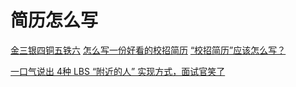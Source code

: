 # 简历怎么写
[金三银四铜五铁六](https://www.cnblogs.com/zhuoqingsen/p/interview.html)
[怎么写一份好看的校招简历](https://mp.weixin.qq.com/s/Gtgcx99O0yrsyhQUG-_Nww)
[“校招简历”应该怎么写？](https://mp.weixin.qq.com/s?__biz=MzU4MjQ3NzEyNA==&mid=2247485099&idx=1&sn=1ed30670b0d941a18fa72885761fc0e3&chksm=fdb6f280cac17b96e9eba011101de5761fae55e6eda332fd327a9ce7c8e5cc59a1b1aeba36b9&mpshare=1&scene=23&srcid=&sharer_sharetime=1591708819482&sharer_shareid=d812adcc01829f0f7f8fb06aea118511#rd)


[一口气说出 4种 LBS “附近的人” 实现方式，面试官笑了](https://www.cnblogs.com/chengxy-nds/p/12706065.html)
